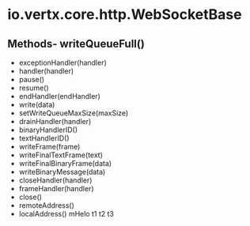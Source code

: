 # io.vertx.core.http.WebSocketBase
## Methods- writeQueueFull()
- exceptionHandler(handler)
- handler(handler)
- pause()
- resume()
- endHandler(endHandler)
- write(data)
- setWriteQueueMaxSize(maxSize)
- drainHandler(handler)
- binaryHandlerID()
- textHandlerID()
- writeFrame(frame)
- writeFinalTextFrame(text)
- writeFinalBinaryFrame(data)
- writeBinaryMessage(data)
- closeHandler(handler)
- frameHandler(handler)
- close()
- remoteAddress()
- localAddress()
mHelo  t1
t2
t3

